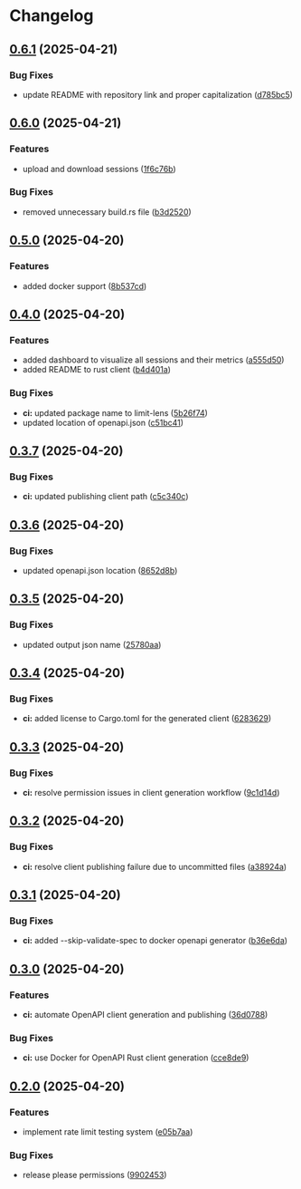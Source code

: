 # Changelog

## [0.6.1](https://github.com/akhileshsharma99/limit-lens/compare/v0.6.0...v0.6.1) (2025-04-21)


### Bug Fixes

* update README with repository link and proper capitalization ([d785bc5](https://github.com/akhileshsharma99/limit-lens/commit/d785bc54403e94ed5da0d0672cf620339cafebd3))

## [0.6.0](https://github.com/akhileshsharma99/limit-lens/compare/v0.5.0...v0.6.0) (2025-04-21)


### Features

* upload and download sessions ([1f6c76b](https://github.com/akhileshsharma99/limit-lens/commit/1f6c76b93b6d4a933018b2fc040d77d73e888d86))


### Bug Fixes

* removed unnecessary build.rs file ([b3d2520](https://github.com/akhileshsharma99/limit-lens/commit/b3d2520002848b8224a22ca93699ddf7800c53f1))

## [0.5.0](https://github.com/akhileshsharma99/limit-lens/compare/v0.4.0...v0.5.0) (2025-04-20)


### Features

* added docker support ([8b537cd](https://github.com/akhileshsharma99/limit-lens/commit/8b537cd1632f5a3cde3f8d2c143820bad59d45a4))

## [0.4.0](https://github.com/akhileshsharma99/limit-lens/compare/v0.3.7...v0.4.0) (2025-04-20)


### Features

* added dashboard to visualize all sessions and their metrics ([a555d50](https://github.com/akhileshsharma99/limit-lens/commit/a555d5095699422cf44182834bdbbae571e5d080))
* added README to rust client ([b4d401a](https://github.com/akhileshsharma99/limit-lens/commit/b4d401ac09bb49e839cd1594e073dddad7eac31b))


### Bug Fixes

* **ci:** updated package name to limit-lens ([5b26f74](https://github.com/akhileshsharma99/limit-lens/commit/5b26f743e473a6af98328b8ef15c7417e0cf1e34))
* updated location of openapi.json ([c51bc41](https://github.com/akhileshsharma99/limit-lens/commit/c51bc41b47f3ae51047fac614c50ffede0359240))

## [0.3.7](https://github.com/akhileshsharma99/limit-lens/compare/v0.3.6...v0.3.7) (2025-04-20)


### Bug Fixes

* **ci:** updated publishing client path ([c5c340c](https://github.com/akhileshsharma99/limit-lens/commit/c5c340c06137996eb9dffb64058710059ffaf3ed))

## [0.3.6](https://github.com/akhileshsharma99/limit-lens/compare/v0.3.5...v0.3.6) (2025-04-20)


### Bug Fixes

* updated openapi.json location ([8652d8b](https://github.com/akhileshsharma99/limit-lens/commit/8652d8b5d3667a84cc48542a5069e27e6f74d5fe))

## [0.3.5](https://github.com/akhileshsharma99/limit-lens/compare/v0.3.4...v0.3.5) (2025-04-20)


### Bug Fixes

* updated output json name ([25780aa](https://github.com/akhileshsharma99/limit-lens/commit/25780aa15414e9d009018d041cfa24353cbcfdd2))

## [0.3.4](https://github.com/akhileshsharma99/limit-lens/compare/v0.3.3...v0.3.4) (2025-04-20)


### Bug Fixes

* **ci:** added license to Cargo.toml for the generated client ([6283629](https://github.com/akhileshsharma99/limit-lens/commit/6283629d5ccb4e35d63e65c15fc66ca8cdf4b103))

## [0.3.3](https://github.com/akhileshsharma99/limit-lens/compare/v0.3.2...v0.3.3) (2025-04-20)


### Bug Fixes

* **ci:** resolve permission issues in client generation workflow ([9c1d14d](https://github.com/akhileshsharma99/limit-lens/commit/9c1d14db12cae1e22d1d18d30b0a994000ed1130))

## [0.3.2](https://github.com/akhileshsharma99/limit-lens/compare/v0.3.1...v0.3.2) (2025-04-20)


### Bug Fixes

* **ci:** resolve client publishing failure due to uncommitted files ([a38924a](https://github.com/akhileshsharma99/limit-lens/commit/a38924a920f112d13165182559572861e83015c0))

## [0.3.1](https://github.com/akhileshsharma99/limit-lens/compare/v0.3.0...v0.3.1) (2025-04-20)


### Bug Fixes

* **ci:** added --skip-validate-spec to docker openapi generator ([b36e6da](https://github.com/akhileshsharma99/limit-lens/commit/b36e6dadf7adc1132b017d2fd8f394cb401deb06))

## [0.3.0](https://github.com/akhileshsharma99/limit-lens/compare/v0.2.0...v0.3.0) (2025-04-20)


### Features

* **ci:** automate OpenAPI client generation and publishing ([36d0788](https://github.com/akhileshsharma99/limit-lens/commit/36d07883dce16f3c116826909c6f4fc668a9aa7e))


### Bug Fixes

* **ci:** use Docker for OpenAPI Rust client generation ([cce8de9](https://github.com/akhileshsharma99/limit-lens/commit/cce8de9d7c61f5c0036089672d612a05030a80ef))

## [0.2.0](https://github.com/akhileshsharma99/limit-lens/compare/v0.1.0...v0.2.0) (2025-04-20)


### Features

* implement rate limit testing system ([e05b7aa](https://github.com/akhileshsharma99/limit-lens/commit/e05b7aafa9912bd6c9f27b1709b68a4350d63f64))


### Bug Fixes

* release please permissions ([9902453](https://github.com/akhileshsharma99/limit-lens/commit/990245337e1be79be0241062d16ff19fea3bb780))

